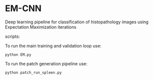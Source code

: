 # EM-CNN
Deep learning pipeline for classification of histopathology images using Expectation Maximization iterations

scripts:

To run the main training and validation loop use:
```
python EM.py
```

To run the patch generation pipeline use:

```
python patch_run_spleen.py
```
